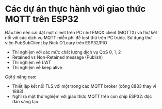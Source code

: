 # Các dự án thực hành với giao thức MQTT trên ESP32

Đầu tiên nên cài đặt một client trên PC như EMQX client (MQTTX) và thử kết nối với các dịch vụ MQTT miễn phí để test thử trên PC trước.
Sử dụng thư viện PubSubClient by Nick O’Leary trên ESP32/PIO 

- Thí nghiệm với các mức chất lượng dịch vụ QoS 0, 1, 2 
- Retained vs Non-Retained message (Publish)
- Thí nghiệm về LWT 
- Thí nghiệm về keep alive 

Gợi ý nâng cao:
- Thiết lập kết nối TLS với một trong các MQTT broker (cổng 8883 thay vì 1883). 
- Nghĩ ra một thử nghiệm với giao thức MQTT trên con chip ESP32: độc đáo sáng tạo. 

